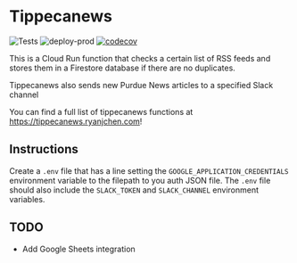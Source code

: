 # Tippecanews
![Tests](https://github.com/fatcat2/tippecanews/workflows/Tests/badge.svg)
![deploy-prod](https://github.com/fatcat2/tippecanews/workflows/deploy-prod/badge.svg)
[![codecov](https://codecov.io/gh/fatcat2/tippecanews/branch/master/graph/badge.svg)](https://codecov.io/gh/fatcat2/tippecanews)

This is a Cloud Run function that checks a certain list of RSS feeds and stores them in a Firestore database if there are no duplicates.

Tippecanews also sends new Purdue News articles to a specified Slack channel

You can find a full list of tippecanews functions at https://tippecanews.ryanjchen.com!

## Instructions
Create a `.env` file that has a line setting the `GOOGLE_APPLICATION_CREDENTIALS` environment variable to the filepath to you auth JSON file. The `.env` file should also include the `SLACK_TOKEN` and `SLACK_CHANNEL` environment variables.

## TODO
* Add Google Sheets integration

